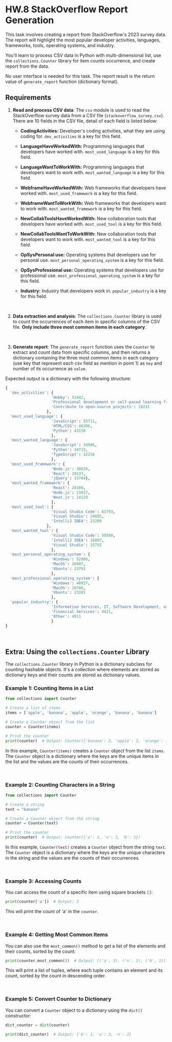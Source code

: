 # HW.8 StackOverflow Report Generation

This task involves creating a report from StackOverflow's 2023 survey data. The report will highlight the most popular developer activities, languages, frameworks, tools, operating systems, and industry.

You'll learn to process CSV data in Python with multi-dimensional list, use the `collections.Counter` library for item counts occurrence, and create report from the data.

No user interface is needed for this task. The report result is the return value of `generate_report` function (dictionary format).
<br>

## Requirements

1. **Read and process CSV data**: The `csv` module is used to read the StackOverflow survey data from a CSV file (`stackoverflow_survey.csv`). There are 10 fields in the CSV file, detail of each field is listed below:

    - **CodingActivities:** Developer's coding activities, what they are using coding for. `dev_activities` is a key for this field.
    
    - **LanguageHaveWorkedWith:** Programming languages that developers have worked with. `most_used_language` is a key for this field.
    
    - **LanguageWantToWorkWith:** Programming languages that developers want to work with. `most_wanted_language` is a key for this field.
    
    - **WebframeHaveWorkedWith:** Web frameworks that developers have worked with. `most_used_framework` is a key for this field.
    
    - **WebframeWantToWorkWith:** Web frameworks that developers want to work with. `most_wanted_framework` is a key for this field.
    
    - **NewCollabToolsHaveWorkedWith:** New collaboration tools that developers have worked with. `most_used_tool` is a key for this field.
    
    - **NewCollabToolsWantToWorkWith:** New collaboration tools that developers want to work with. `most_wanted_tool` is a key for this field.
    
    - **OpSysPersonal use:** Operating systems that developers use for personal use. `most_personal_operating_system` is a key for this field.
    
    - **OpSysProfessional use:** Operating systems that developers use for professional use. `most_professional_operating_system` is a key for this field.
    
    - **Industry:** Industry that developers work in. `popular_industry` is a key for this field.

<br>

2. **Data extraction and analysis**: The `collections.Counter` library is used to count the occurrences of each item in specific columns of the CSV file. **Only include three most common items in each category**.

<br>

3. **Generate report**: The `generate_report` function uses the `Counter` to extract and count data from specific columns, and then returns a dictionary containing the three most common items in each category (use key that represent each csv field as mention in point 1) as `key` and number of its occurrence as `value`.

Expected output is a dictionary with the following structure:
```python
{
  'dev_activities': {
                    'Hobby': 51942, 
                    'Professional development or self-paced learning from online courses': 26957, 
                    'Contribute to open-source projects': 18231
                  }, 
  'most_used_language': {
                    'JavaScript': 55711, 
                    'HTML/CSS': 46396, 
                    'Python': 43158
                    }, 
  'most_wanted_language': {
                    'JavaScript': 34986, 
                    'Python': 34715, 
                    'TypeScript': 32256
                    }, 
  'most_used_framework': {
                    'Node.js': 30626, 
                    'React': 29137, 
                    'jQuery': 15784}, 
  'most_wanted_framework': {
                    'React': 24100, 
                    'Node.js': 23027, 
                    'Next.js': 14129
                    }, 
  'most_used_tool': {
                    'Visual Studio Code': 63793, 
                    'Visual Studio': 24605, 
                    'IntelliJ IDEA': 23209
                  }, 
  'most_wanted_tool': {
                    'Visual Studio Code': 50588, 
                    'IntelliJ IDEA': 16887, 
                    'Visual Studio': 15755
                    }, 
  'most_personal_operating_system': {
                    'Windows': 52086, 
                    'MacOS': 28407, 
                    'Ubuntu': 23791
                    }, 
  'most_professional_operating_system': {
                    'Windows': 40917, 
                    'MacOS': 28786, 
                    'Ubuntu': 23281
                    }, 
  'popular_industry': {
                    'Information Services, IT, Software Development, or other Technology': 18159, 
                    'Financial Services': 4421, 
                    'Other': 4011
                    }
}

```

<br>

## Extra: Using the `collections.Counter` Library

The `collections.Counter` library in Python is a dictionary subclass for counting hashable objects. It's a collection where elements are stored as dictionary keys and their counts are stored as dictionary values.

### Example 1: Counting Items in a List

```python
from collections import Counter

# Create a list of items
items = ['apple', 'banana', 'apple', 'orange', 'banana', 'banana']

# Create a Counter object from the list
counter = Counter(items)

# Print the counter
print(counter)  # Output: Counter({'banana': 3, 'apple': 2, 'orange': 1})
```

In this example, `Counter(items)` creates a `Counter` object from the list `items`. The `Counter` object is a dictionary where the keys are the unique items in the list and the values are the counts of their occurrences.

<br>

### Example 2: Counting Characters in a String

```python
from collections import Counter

# Create a string
text = "banana"

# Create a Counter object from the string
counter = Counter(text)

# Print the counter
print(counter)  # Output: Counter({'a': 3, 'n': 2, 'b': 1})
```

In this example, `Counter(text)` creates a `Counter` object from the string `text`. The `Counter` object is a dictionary where the keys are the unique characters in the string and the values are the counts of their occurrences.

<br>

### Example 3: Accessing Counts

You can access the count of a specific item using square brackets `[]`:

```python
print(counter['a'])  # Output: 3
```

This will print the count of 'a' in the `counter`.

<br>

### Example 4: Getting Most Common Items

You can also use the `most_common()` method to get a list of the elements and their counts, sorted by the count:

```python
print(counter.most_common())  # Output: [('a', 3), ('n', 2), ('b', 1)]
```

This will print a list of tuples, where each tuple contains an element and its count, sorted by the count in descending order.

<br>

### Example 5: Convert Counter to Dictionary

You can convert a `Counter` object to a dictionary using the `dict()` constructor:

```python
dict_counter = dict(counter)

print(dict_counter)  # Output: {'b': 1, 'a': 3, 'n': 2}
```
